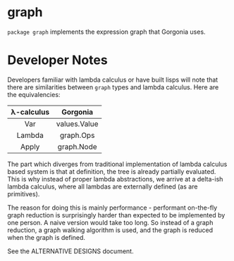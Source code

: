 # graph

`package graph` implements the expression graph that Gorgonia uses.

# Developer Notes #

Developers familiar with lambda calculus or have built lisps will note that there are similarities between `graph` types and lambda calculus. Here are the equivalencies:

| λ-calculus | Gorgonia |
|:----------:|:--------:|
| Var  | values.Value |
| Lambda | graph.Ops |
| Apply | graph.Node |

The part which diverges from traditional implementation of lambda calculus based system is that at definition, the tree is already partially evaluated. This is why instead of proper lambda abstractions, we arrive at a delta-ish lambda calculus, where all lambdas are externally defined (as are primitives).

The reason for doing this is mainly performance - performant on-the-fly graph reduction is surprisingly harder than expected to be implemented by one person. A naive version would take too long. So instead of a graph reduction, a graph walking algorithm is used, and the graph is reduced when the graph is defined.


See the ALTERNATIVE DESIGNS document.

